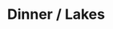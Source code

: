 ---
ee_id: '4275'
site: '1'
type: '2'
long_id: 2014-110 Dinner / Lakes
url: 2014-110-dinner-lakes
title: Dinner / Lakes
year: '2014'
medium: 1920x1080 H.264/MPEG-4 Part 10 looped digital file (from​lossless Quicktime
  Animation master), media player, 70” flatscreen, armature, various cables
commission:
add_credit:
dims: 79 x 36.5 x 11 inches
pitch:
ps:
live_url:
related:
youtube:
imgs: dinner-lakes-2014-110-full-database-lisson-KL.jpg
subheading:
year2: '2014'
download:
add_credits:
related_code:
layout: things-i-made
---